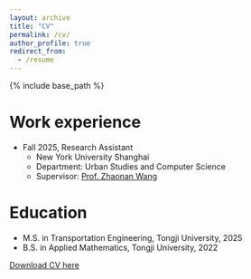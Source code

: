 ```yaml
---
layout: archive
title: "CV"
permalink: /cv/
author_profile: true
redirect_from:
  - /resume
---
```


{% include base_path %}

Work experience
======
* Fall 2025, Research Assistant
  * New York University Shanghai
  * Department: Urban Studies and Computer Science
  * Supervisor: [Prof. Zhaonan Wang](https://scholar.google.com/citations?user=fNdU6I0AAAAJ&hl=zh-CN&oi=ao)

Education
======
* M.S. in Transportation Engineering, Tongji University, 2025
* B.S. in Applied Mathematics, Tongji University, 2022

[Download CV here](https://yifanwang1017.github.io/files/CV_yifanwang.pdf)

<!-- Education
======
* Ph.D in Version Control Theory, GitHub University, 2018 (expected)
* M.S. in Jekyll, GitHub University, 2014
* B.S. in GitHub, GitHub University, 2012

Work experience
======
* Spring 2024: Academic Pages Collaborator
  * GitHub University
  * Duties includes: Updates and improvements to template
  * Supervisor: The Users

* Fall 2015: Research Assistant
  * GitHub University
  * Duties included: Merging pull requests
  * Supervisor: Professor Hub

* Summer 2015: Research Assistant
  * GitHub University
  * Duties included: Tagging issues
  * Supervisor: Professor Git
  
Skills
======
* Skill 1
* Skill 2
  * Sub-skill 2.1
  * Sub-skill 2.2
  * Sub-skill 2.3
* Skill 3

Publications
======
  <ul>{% for post in site.publications reversed %}
    {% include archive-single-cv.html %}
  {% endfor %}</ul>
  
Talks
======
  <ul>{% for post in site.talks reversed %}
    {% include archive-single-talk-cv.html  %}
  {% endfor %}</ul>
  
Teaching
======
  <ul>{% for post in site.teaching reversed %}
    {% include archive-single-cv.html %}
  {% endfor %}</ul>
  
Service and leadership
======
* Currently signed in to 43 different slack teams -->
